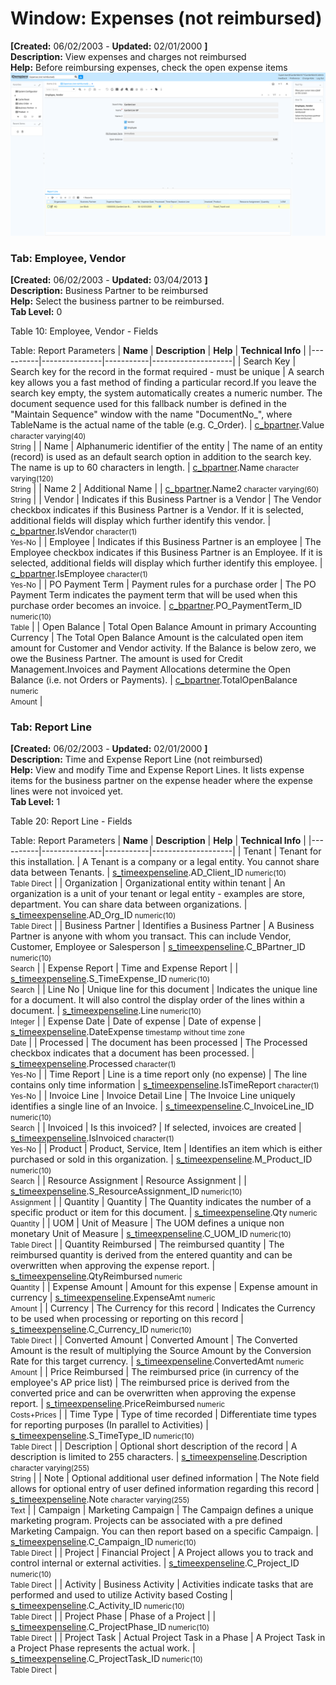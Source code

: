 # Window: Expenses (not reimbursed)

**[Created:** 06/02/2003 - **Updated:** 02/01/2000 **]**  
**Description:** View expenses and charges not reimbursed  
**Help:** Before reimbursing expenses, check the open expense items  
![](/img/docs/manual/Expensesnotreimbursed-Window_iDempiere_v12.0.0.png)

### Tab: Employee, Vendor

**[Created:** 06/02/2003 - **Updated:** 03/04/2013 **]**   
**Description:** Business Partner to be reimbursed  
**Help:** Select the business partner to be reimbursed.  
**Tab Level:** 0

Table 10: Employee, Vendor - Fields 

Table: Report Parameters
| **Name** | **Description** | **Help** | **Technical Info** |
|----------|---------------|-----------|--------------------|
| Search Key | Search key for the record in the format required - must be unique | A search key allows you a fast method of finding a particular record.If you leave the search key empty, the system automatically creates a numeric number.  The document sequence used for this fallback number is defined in the &quot;Maintain Sequence&quot; window with the name &quot;DocumentNo_&quot;, where TableName is the actual name of the table (e.g. C_Order). | [c_bpartner](https://idempiere-schemaspy.muriloht.com/adempiere/tables/c_bpartner.html).Value<small> character varying(40) <br/> String</small> | 
| Name | Alphanumeric identifier of the entity | The name of an entity (record) is used as an default search option in addition to the search key. The name is up to 60 characters in length. | [c_bpartner](https://idempiere-schemaspy.muriloht.com/adempiere/tables/c_bpartner.html).Name<small> character varying(120) <br/> String</small> | 
| Name 2 | Additional Name |  | [c_bpartner](https://idempiere-schemaspy.muriloht.com/adempiere/tables/c_bpartner.html).Name2<small> character varying(60) <br/> String</small> | 
| Vendor | Indicates if this Business Partner is a Vendor | The Vendor checkbox indicates if this Business Partner is a Vendor.  If it is selected, additional fields will display which further identify this vendor. | [c_bpartner](https://idempiere-schemaspy.muriloht.com/adempiere/tables/c_bpartner.html).IsVendor<small> character(1) <br/> Yes-No</small> | 
| Employee | Indicates if  this Business Partner is an employee | The Employee checkbox indicates if this Business Partner is an Employee.  If it is selected, additional fields will display which further identify this employee. | [c_bpartner](https://idempiere-schemaspy.muriloht.com/adempiere/tables/c_bpartner.html).IsEmployee<small> character(1) <br/> Yes-No</small> | 
| PO Payment Term | Payment rules for a purchase order | The PO Payment Term indicates the payment term that will be used when this purchase order becomes an invoice. | [c_bpartner](https://idempiere-schemaspy.muriloht.com/adempiere/tables/c_bpartner.html).PO_PaymentTerm_ID<small> numeric(10) <br/> Table</small> | 
| Open Balance | Total Open Balance Amount in primary Accounting Currency | The Total Open Balance Amount is the calculated open item amount for Customer and Vendor activity.  If the Balance is below zero, we owe the Business Partner.  The amount is used for Credit Management.Invoices and Payment Allocations determine the Open Balance (i.e. not Orders or Payments). | [c_bpartner](https://idempiere-schemaspy.muriloht.com/adempiere/tables/c_bpartner.html).TotalOpenBalance<small> numeric <br/> Amount</small> | 


### Tab: Report Line

**[Created:** 06/02/2003 - **Updated:** 02/01/2000 **]**   
**Description:** Time and Expense Report Line (not reimbursed)  
**Help:** View and modify Time and Expense Report Lines. It lists expense items for the business partner on the expense header where the expense lines were not invoiced yet.  
**Tab Level:** 1

Table 20: Report Line - Fields 

Table: Report Parameters
| **Name** | **Description** | **Help** | **Technical Info** |
|----------|---------------|-----------|--------------------|
| Tenant | Tenant for this installation. | A Tenant is a company or a legal entity. You cannot share data between Tenants. | [s_timeexpenseline](https://idempiere-schemaspy.muriloht.com/adempiere/tables/s_timeexpenseline.html).AD_Client_ID<small> numeric(10) <br/> Table Direct</small> | 
| Organization | Organizational entity within tenant | An organization is a unit of your tenant or legal entity - examples are store, department. You can share data between organizations. | [s_timeexpenseline](https://idempiere-schemaspy.muriloht.com/adempiere/tables/s_timeexpenseline.html).AD_Org_ID<small> numeric(10) <br/> Table Direct</small> | 
| Business Partner | Identifies a Business Partner | A Business Partner is anyone with whom you transact.  This can include Vendor, Customer, Employee or Salesperson | [s_timeexpenseline](https://idempiere-schemaspy.muriloht.com/adempiere/tables/s_timeexpenseline.html).C_BPartner_ID<small> numeric(10) <br/> Search</small> | 
| Expense Report | Time and Expense Report |  | [s_timeexpenseline](https://idempiere-schemaspy.muriloht.com/adempiere/tables/s_timeexpenseline.html).S_TimeExpense_ID<small> numeric(10) <br/> Search</small> | 
| Line No | Unique line for this document | Indicates the unique line for a document.  It will also control the display order of the lines within a document. | [s_timeexpenseline](https://idempiere-schemaspy.muriloht.com/adempiere/tables/s_timeexpenseline.html).Line<small> numeric(10) <br/> Integer</small> | 
| Expense Date | Date of expense | Date of expense | [s_timeexpenseline](https://idempiere-schemaspy.muriloht.com/adempiere/tables/s_timeexpenseline.html).DateExpense<small> timestamp without time zone <br/> Date</small> | 
| Processed | The document has been processed | The Processed checkbox indicates that a document has been processed. | [s_timeexpenseline](https://idempiere-schemaspy.muriloht.com/adempiere/tables/s_timeexpenseline.html).Processed<small> character(1) <br/> Yes-No</small> | 
| Time Report | Line is a time report only (no expense) | The line contains only time information | [s_timeexpenseline](https://idempiere-schemaspy.muriloht.com/adempiere/tables/s_timeexpenseline.html).IsTimeReport<small> character(1) <br/> Yes-No</small> | 
| Invoice Line | Invoice Detail Line | The Invoice Line uniquely identifies a single line of an Invoice. | [s_timeexpenseline](https://idempiere-schemaspy.muriloht.com/adempiere/tables/s_timeexpenseline.html).C_InvoiceLine_ID<small> numeric(10) <br/> Search</small> | 
| Invoiced | Is this invoiced? | If selected, invoices are created | [s_timeexpenseline](https://idempiere-schemaspy.muriloht.com/adempiere/tables/s_timeexpenseline.html).IsInvoiced<small> character(1) <br/> Yes-No</small> | 
| Product | Product, Service, Item | Identifies an item which is either purchased or sold in this organization. | [s_timeexpenseline](https://idempiere-schemaspy.muriloht.com/adempiere/tables/s_timeexpenseline.html).M_Product_ID<small> numeric(10) <br/> Search</small> | 
| Resource Assignment | Resource Assignment |  | [s_timeexpenseline](https://idempiere-schemaspy.muriloht.com/adempiere/tables/s_timeexpenseline.html).S_ResourceAssignment_ID<small> numeric(10) <br/> Assignment</small> | 
| Quantity | Quantity | The Quantity indicates the number of a specific product or item for this document. | [s_timeexpenseline](https://idempiere-schemaspy.muriloht.com/adempiere/tables/s_timeexpenseline.html).Qty<small> numeric <br/> Quantity</small> | 
| UOM | Unit of Measure | The UOM defines a unique non monetary Unit of Measure | [s_timeexpenseline](https://idempiere-schemaspy.muriloht.com/adempiere/tables/s_timeexpenseline.html).C_UOM_ID<small> numeric(10) <br/> Table Direct</small> | 
| Quantity Reimbursed | The reimbursed quantity | The reimbursed quantity is derived from the entered quantity and can be overwritten when approving the expense report. | [s_timeexpenseline](https://idempiere-schemaspy.muriloht.com/adempiere/tables/s_timeexpenseline.html).QtyReimbursed<small> numeric <br/> Quantity</small> | 
| Expense Amount | Amount for this expense | Expense amount in currency | [s_timeexpenseline](https://idempiere-schemaspy.muriloht.com/adempiere/tables/s_timeexpenseline.html).ExpenseAmt<small> numeric <br/> Amount</small> | 
| Currency | The Currency for this record | Indicates the Currency to be used when processing or reporting on this record | [s_timeexpenseline](https://idempiere-schemaspy.muriloht.com/adempiere/tables/s_timeexpenseline.html).C_Currency_ID<small> numeric(10) <br/> Table Direct</small> | 
| Converted Amount | Converted Amount | The Converted Amount is the result of multiplying the Source Amount by the Conversion Rate for this target currency. | [s_timeexpenseline](https://idempiere-schemaspy.muriloht.com/adempiere/tables/s_timeexpenseline.html).ConvertedAmt<small> numeric <br/> Amount</small> | 
| Price Reimbursed | The reimbursed price (in currency of the employee&#x27;s AP price list) | The reimbursed price is derived from the converted price and can be overwritten when approving the expense report. | [s_timeexpenseline](https://idempiere-schemaspy.muriloht.com/adempiere/tables/s_timeexpenseline.html).PriceReimbursed<small> numeric <br/> Costs+Prices</small> | 
| Time Type | Type of time recorded | Differentiate time types for reporting purposes (In parallel to Activities) | [s_timeexpenseline](https://idempiere-schemaspy.muriloht.com/adempiere/tables/s_timeexpenseline.html).S_TimeType_ID<small> numeric(10) <br/> Table Direct</small> | 
| Description | Optional short description of the record | A description is limited to 255 characters. | [s_timeexpenseline](https://idempiere-schemaspy.muriloht.com/adempiere/tables/s_timeexpenseline.html).Description<small> character varying(255) <br/> String</small> | 
| Note | Optional additional user defined information | The Note field allows for optional entry of user defined information regarding this record | [s_timeexpenseline](https://idempiere-schemaspy.muriloht.com/adempiere/tables/s_timeexpenseline.html).Note<small> character varying(255) <br/> Text</small> | 
| Campaign | Marketing Campaign | The Campaign defines a unique marketing program.  Projects can be associated with a pre defined Marketing Campaign.  You can then report based on a specific Campaign. | [s_timeexpenseline](https://idempiere-schemaspy.muriloht.com/adempiere/tables/s_timeexpenseline.html).C_Campaign_ID<small> numeric(10) <br/> Table Direct</small> | 
| Project | Financial Project | A Project allows you to track and control internal or external activities. | [s_timeexpenseline](https://idempiere-schemaspy.muriloht.com/adempiere/tables/s_timeexpenseline.html).C_Project_ID<small> numeric(10) <br/> Table Direct</small> | 
| Activity | Business Activity | Activities indicate tasks that are performed and used to utilize Activity based Costing | [s_timeexpenseline](https://idempiere-schemaspy.muriloht.com/adempiere/tables/s_timeexpenseline.html).C_Activity_ID<small> numeric(10) <br/> Table Direct</small> | 
| Project Phase | Phase of a Project |  | [s_timeexpenseline](https://idempiere-schemaspy.muriloht.com/adempiere/tables/s_timeexpenseline.html).C_ProjectPhase_ID<small> numeric(10) <br/> Table Direct</small> | 
| Project Task | Actual Project Task in a Phase | A Project Task in a Project Phase represents the actual work. | [s_timeexpenseline](https://idempiere-schemaspy.muriloht.com/adempiere/tables/s_timeexpenseline.html).C_ProjectTask_ID<small> numeric(10) <br/> Table Direct</small> | 


